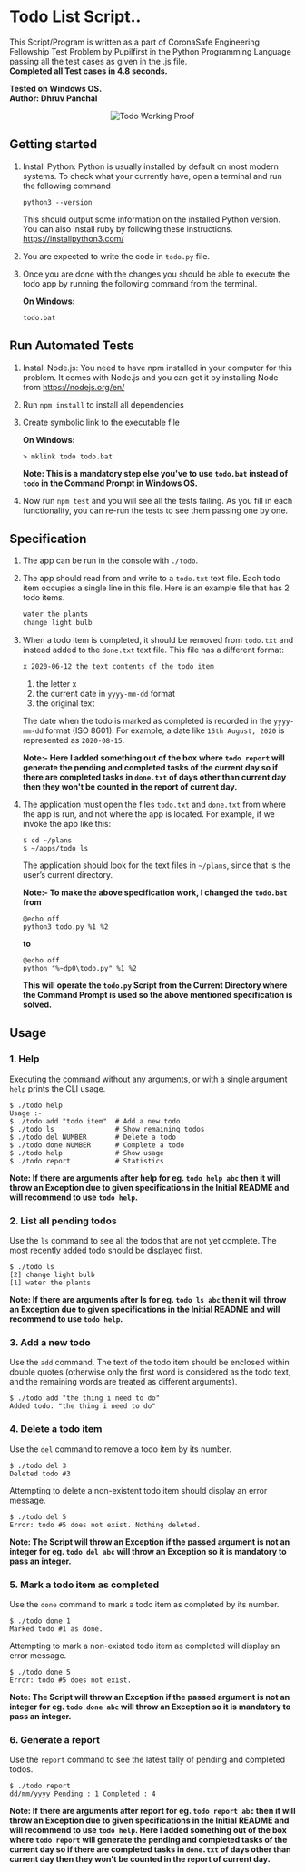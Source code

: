 # Todo List Script..

This Script/Program is written as a part of CoronaSafe Engineering Fellowship Test Problem by Pupilfirst in the Python Programming Language passing all the test cases as given in the .js file. <br>**Completed all Test cases in 4.8 seconds.**

**Tested on Windows OS.**<br>
**Author: Dhruv Panchal**

<p align="center">
	<img src="https://user-images.githubusercontent.com/72680045/103451547-3ed36900-4ceb-11eb-99a9-5ac160fb0314.PNG" alt="Todo Working Proof">
</p>

## Getting started

1. Install Python: Python is usually installed by default on most modern systems. To check what your currently have, open a terminal and run the following command
    ```
    python3 --version
    ```
    This should output some information on the installed Python version.
    You can also install ruby by following these instructions. https://installpython3.com/

2. You are expected to write the code in `todo.py` file.

3. Once you are done with the changes you should be able to execute the todo app by running the following command from the terminal.

   **On Windows:**

   ```
   todo.bat
   ```

## Run Automated Tests

1. Install Node.js: You need to have npm installed in your computer for this problem. It comes with Node.js and you can get it by installing Node from https://nodejs.org/en/

2. Run `npm install` to install all dependencies

3. Create symbolic link to the executable file

   **On Windows:**

   ```
   > mklink todo todo.bat
   ```
   **Note: This is a mandatory step else you've to use `todo.bat` instead of `todo` in the Command Prompt in Windows OS.**

4. Now run `npm test` and you will see all the tests failing. As you fill in each functionality, you can re-run the tests to see them passing one by one.

## Specification

1. The app can be run in the console with `./todo`.

2. The app should read from and write to a `todo.txt` text file. Each todo item occupies a single line in this file. Here is an example file that has 2 todo items.

    ```txt
    water the plants
    change light bulb
    ```

3.  When a todo item is completed, it should be removed from `todo.txt` and instead added to the `done.txt` text file. This file has a different format:

    ```txt
    x 2020-06-12 the text contents of the todo item
    ```

    1. the letter x
    2. the current date in `yyyy-mm-dd` format
    3. the original text

    The date when the todo is marked as completed is recorded in the `yyyy-mm-dd` format (ISO 8601). For example, a date like `15th August, 2020` is represented as `2020-08-15`.

    **Note:- Here I added something out of the box where `todo report` will generate the pending and completed tasks of the current day so if there are completed tasks in `done.txt` of days other than current day then they won't be counted in the report of current day.**

4.  The application must open the files `todo.txt` and `done.txt` from where the app is run, and not where the app is located. For example, if we invoke the app like this:

    ```
    $ cd ~/plans
    $ ~/apps/todo ls
    ```
    The application should look for the text files in `~/plans`, since that is the user’s current directory.

    **Note:- To make the above specification work, I changed the `todo.bat` from**
    ```
    @echo off
    python3 todo.py %1 %2
    ``` 
    **to**
    ```
    @echo off
    python "%~dp0\todo.py" %1 %2
    ```
    **This will operate the `todo.py` Script from the Current Directory where the Command Prompt is used so the above mentioned specification is solved.**



## Usage

### 1. Help

Executing the command without any arguments, or with a single argument `help` prints the CLI usage.

```
$ ./todo help
Usage :-
$ ./todo add "todo item"  # Add a new todo
$ ./todo ls               # Show remaining todos
$ ./todo del NUMBER       # Delete a todo
$ ./todo done NUMBER      # Complete a todo
$ ./todo help             # Show usage
$ ./todo report           # Statistics
```
**Note: If there are arguments after help for eg. `todo help abc` then it will throw an Exception due to given specifications in the Initial README and will recommend to use `todo help`.**

### 2. List all pending todos

Use the `ls` command to see all the todos that are not yet complete. The most recently added todo should be displayed first.

```
$ ./todo ls
[2] change light bulb
[1] water the plants
```
**Note: If there are arguments after ls for eg. `todo ls abc` then it will throw an Exception due to given specifications in the Initial README and will recommend to use `todo help`.**

### 3. Add a new todo

Use the `add` command. The text of the todo item should be enclosed within double quotes (otherwise only the first word is considered as the todo text, and the remaining words are treated as different arguments).

```
$ ./todo add "the thing i need to do"
Added todo: "the thing i need to do"
```

### 4. Delete a todo item

Use the `del` command to remove a todo item by its number.

```
$ ./todo del 3
Deleted todo #3
```

Attempting to delete a non-existent todo item should display an error message.

```
$ ./todo del 5
Error: todo #5 does not exist. Nothing deleted.
```
**Note: The Script will throw an Exception if the passed argument is not an integer for eg. `todo del abc` will throw an Exception so it is mandatory to pass an integer.**

### 5. Mark a todo item as completed

Use the `done` command to mark a todo item as completed by its number.

```
$ ./todo done 1
Marked todo #1 as done.
```

Attempting to mark a non-existed todo item as completed will display an error message.

```
$ ./todo done 5
Error: todo #5 does not exist.
```
**Note: The Script will throw an Exception if the passed argument is not an integer for eg. `todo done abc` will throw an Exception so it is mandatory to pass an integer.**

### 6. Generate a report

Use the `report` command to see the latest tally of pending and completed todos.

```
$ ./todo report
dd/mm/yyyy Pending : 1 Completed : 4
```
**Note: If there are arguments after report for eg. `todo report abc` then it will throw an Exception due to given specifications in the Initial README and will recommend to use `todo help`. Here I added something out of the box where `todo report` will generate the pending and completed tasks of the current day so if there are completed tasks in `done.txt` of days other than current day then they won't be counted in the report of current day.**